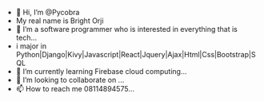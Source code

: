 - 👋 Hi, I’m @Pycobra
- My real name is Bright Orji
- 👀 I’m  a software programmer who is interested in everything that is tech...
- i major in Python|Django|Kivy|Javascript|React|Jquery|Ajax|Html|Css|Bootstrap|SQL
- 🌱 I’m currently learning Firebase cloud computing...
- 💞️ I’m looking to collaborate on ...
- 📫 How to reach me 08114894575...

<!---
Pycobra/Pycobra is a ✨ special ✨ repository because its `README.md` (this file) appears on your GitHub profile.
You can click the Preview link to take a look at your changes.
--->
